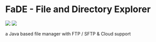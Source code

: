 # FaDE - File and Directory Explorer
<img src="https://travis-ci.org/chpressler/fade.svg?branch=master"/> <img src="http://www.apache.org/licenses/LICENSE-2.0"/>

a Java based file manager with FTP / SFTP & Cloud support
